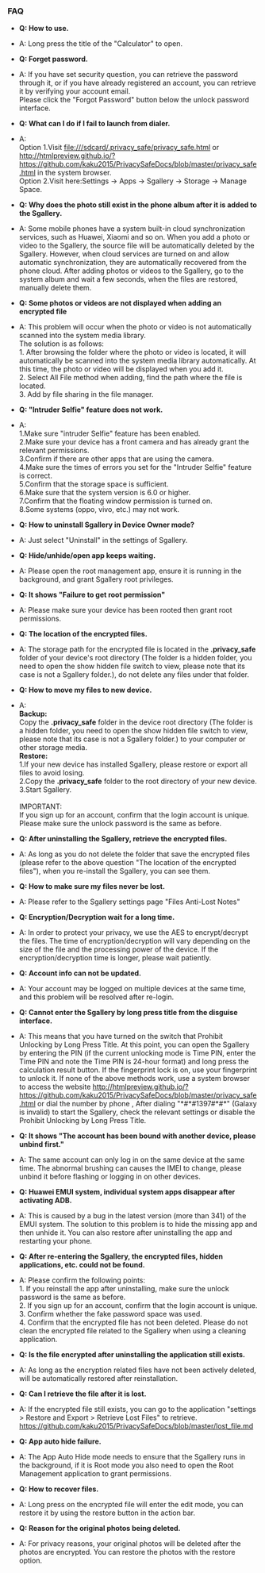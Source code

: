 ### FAQ

- **Q: How to use.**
- A: Long press the title of the "Calculator" to open.

- **Q: Forget password.**
- A: If you have set security question, you can retrieve the password through it, 
or if you have already registered an account, you can retrieve it by verifying your account email.
</br>Please click the "Forgot Password" button below the unlock password interface.

- **Q: What can I do if I fail to launch from dialer.**
- A: 
</br>Option 1.Visit <file:///sdcard/.privacy_safe/privacy_safe.html> or <http://htmlpreview.github.io/?https://github.com/kaku2015/PrivacySafeDocs/blob/master/privacy_safe.html> in the system browser.
</br>Option 2.Visit here:Settings -> Apps -> Sgallery -> Storage -> Manage Space.

- **Q: Why does the photo still exist in the phone album after it is added to the Sgallery.**
- A: Some mobile phones have a system built-in cloud synchronization services, such as Huawei, Xiaomi and so on. When you add a photo or video to the Sgallery, the source file will be automatically deleted by the Sgallery. However, when cloud services are turned on and allow automatic synchronization, they are automatically recovered from the phone cloud. After adding photos or videos to the Sgallery, go to the system album and wait a few seconds, when the files are restored, manually delete them.

- **Q: Some photos or videos are not displayed when adding an encrypted file**
- A: This problem will occur when the photo or video is not automatically scanned into the system media library.
</br>The solution is as follows:
</br>1. After browsing the folder where the photo or video is located, it will automatically be scanned into the system media library automatically. At this time, the photo or video will be displayed when you add it.
</br>2. Select All File method when adding, find the path where the file is located.
</br>3. Add by file sharing in the file manager.

- **Q: "Intruder Selfie" feature does not work.**
- A: 
</br>1.Make sure "intruder Selfie" feature has been enabled.
</br>2.Make sure your device has a front camera and has already grant the relevant permissions.
</br>3.Confirm if there are other apps that are using the camera.
</br>4.Make sure the times of errors you set for the "Intruder Selfie" feature is correct.
</br>5.Confirm that the storage space is sufficient.
</br>6.Make sure that the system version is 6.0 or higher.
</br>7.Confirm that the floating window permission is turned on.
</br>8.Some systems (oppo, vivo, etc.) may not work.

- **Q: How to uninstall Sgallery in Device Owner mode?**
- A: Just select "Uninstall" in the settings of Sgallery.

- **Q: Hide/unhide/open app keeps waiting.**
- A: Please open the root management app, ensure it is running in the background, and grant Sgallery root privileges.

- **Q: It shows "Failure to get root permission"**
- A: Please make sure your device has been rooted then grant root permissions.

- **Q: The location of the encrypted files.**
- A: The storage path for the encrypted file is located in the **.privacy_safe** folder of your device's root directory (The folder is a hidden folder, you need to open the show hidden file switch to view, please note that its case is not a Sgallery folder.), do not delete any files under that folder.

- **Q: How to move my files to new device.**
- A: 
</br>**Backup:**
</br>Copy the **.privacy_safe** folder in the device root directory (The folder is a hidden folder, you need to open the show hidden file switch to view, please note that its case is not a Sgallery folder.) to your computer or other storage media.
</br>**Restore:**
</br>1.If your new device has installed Sgallery, please restore or export all files to avoid losing.
</br>2.Copy the **.privacy_safe** folder to the root directory of your new device.
</br>3.Start Sgallery.
</br></br>IMPORTANT:
</br>If you sign up for an account, confirm that the login account is unique.
</br>Please make sure the unlock password is the same as before.

- **Q: After uninstalling the Sgallery, retrieve the encrypted files.**
- A: As long as you do not delete the folder that save the encrypted files (please refer to the above question "The location of the encrypted files"), when you re-install the Sgallery, you can see them.

- **Q: How to make sure my files never be lost.**
- A: Please refer to the Sgallery settings page "Files Anti-Lost Notes"

- **Q: Encryption/Decryption wait for a long time.**
- A: In order to protect your privacy, we use the AES to encrypt/decrypt the files. The time of encryption/decryption will vary depending on the size of the file and the processing power of the device. If the encryption/decryption time is longer, please wait patiently.

- **Q: Account info can not be updated.**
- A: Your account may be logged on multiple devices at the same time, and this problem will be resolved after re-login.

- **Q: Cannot enter the Sgallery by long press title from the disguise interface.**
- A: This means that you have turned on the switch that Prohibit Unlocking by Long Press Title. At this point, you can open the Sgallery by entering the PIN (if the current unlocking mode is Time PIN, enter the Time PIN and note the Time PIN is 24-hour format) and long press the calculation result button. If the fingerprint lock is on, use your fingerprint to unlock it. If none of the above methods work, use a system browser to access the website <http://htmlpreview.github.io/?https://github.com/kaku2015/PrivacySafeDocs/blob/master/privacy_safe.html> or dial the number by phone , After dialing "\*#\*#1397#\*#\*" (Galaxy is invalid) to start the Sgallery, check the relevant settings or disable the Prohibit Unlocking by Long Press Title.

- **Q: It shows "The account has been bound with another device, please unbind first."**
- A: The same account can only log in on the same device at the same time. The abnormal brushing can causes the IMEI to change, please unbind it before flashing or logging in on other devices.

- **Q: Huawei EMUI system, individual system apps disappear after activating ADB.**
- A: This is caused by a bug in the latest version (more than 341) of the EMUI system. The solution to this problem is to hide the missing app and then unhide it. You can also restore after uninstalling the app and restarting your phone.

- **Q: After re-entering the Sgallery, the encrypted files, hidden applications, etc. could not be found.**
- A: Please confirm the following points:
</br>1. If you reinstall the app after uninstalling, make sure the unlock password is the same as before.
</br>2. If you sign up for an account, confirm that the login account is unique.
</br>3. Confirm whether the fake password space was used.
</br>4. Confirm that the encrypted file has not been deleted. Please do not clean the encrypted file related to the Sgallery when using a cleaning application.

- **Q: Is the file encrypted after uninstalling the application still exists.**
- A: As long as the encryption related files have not been actively deleted, will be automatically restored after reinstallation.

- **Q: Can I retrieve the file after it is lost.**
- A: If the encrypted file still exists, you can go to the application "settings > Restore and Export > Retrieve Lost Files" to retrieve.
https://github.com/kaku2015/PrivacySafeDocs/blob/master/lost_file.md

- **Q: App auto hide failure.**
- A: The App Auto Hide mode needs to ensure that the Sgallery runs in the background, if it is Root mode you also need to open the Root Management application to grant permissions.

- **Q: How to recover files.**
- A: Long press on the encrypted file will enter the edit mode, you can restore it by using the restore button in the action bar.

- **Q: Reason for the original photos being deleted.**
- A: For privacy reasons, your original photos will be deleted after the photos are encrypted. You can restore the photos with the restore option.

